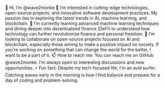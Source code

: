 👋 Hi, I’m @wave2monke
👀 I’m interested in cutting-edge technologies, open-source projects, and innovative software development practices. My passion lies in exploring the latest trends in AI, machine learning, and blockchain.
🌱 I’m currently learning advanced machine learning techniques and diving deeper into decentralized finance (DeFi) to understand how technology can further revolutionize finance and personal freedom.
💞️ I’m looking to collaborate on open-source projects focused on AI and blockchain, especially those aiming to make a positive impact on society. If you're working on something that can change the world for the better, I want to be a part of it.
📫 How to reach me: You can reach me on GitHub @wave2monke. I'm always open to interesting discussions and new opportunities.
⚡ Fun fact: Despite my tech-focused life, I'm an avid surfer. Catching waves early in the morning is how I find balance and prepare for a day of coding and problem-solving.
